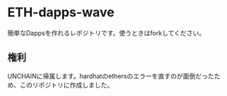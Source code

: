 # ETH-dapps-wave

簡単なDappsを作れるレポジトリです。使うときはforkしてください。

## 権利
UNCHAINに帰属します。hardhatのethersのエラーを直すのが面倒だったため、このリポジトリに作成しました。
